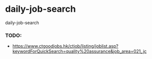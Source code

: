 # daily-job-search
daily-job-search



### TODO:

- https://www.ctgoodjobs.hk/ctjob/listing/joblist.asp?keywordForQuickSearch=quality%20assurance&job_area=021_jc